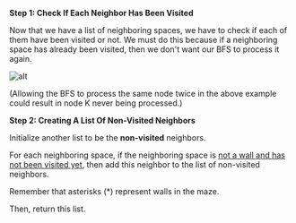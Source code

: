 <!--title={Genereate list of non-visited neighbors}-->

<!--concepts={if_stmts.mdx,for_loops.mdx}-->

<!--badges={Python:8,CreativeThinker:7}-->
**Step 1: Check If Each Neighbor Has Been Visited**

Now that we have a list of neighboring spaces, we have to check if each of them have been visited or not. We must do this because if a neighboring space has already been visited, then we don't want our BFS to process it again.

![alt](https://static.javatpoint.com/tutorial/ai/images/breadth-first-search.png)

(Allowing the BFS to process the same node twice in the above example could result in node K never being processed.)

**Step 2: Creating A List Of Non-Visited Neighbors**

Initialize another list to be the **non-visited** neighbors. 

For each neighboring space, if the neighboring space is <u>not a wall and has not been visited yet</u>, then add this neighbor to the list of non-visited neighbors. 

Remember that asterisks (*) represent walls in the maze. 

Then, return this list.

